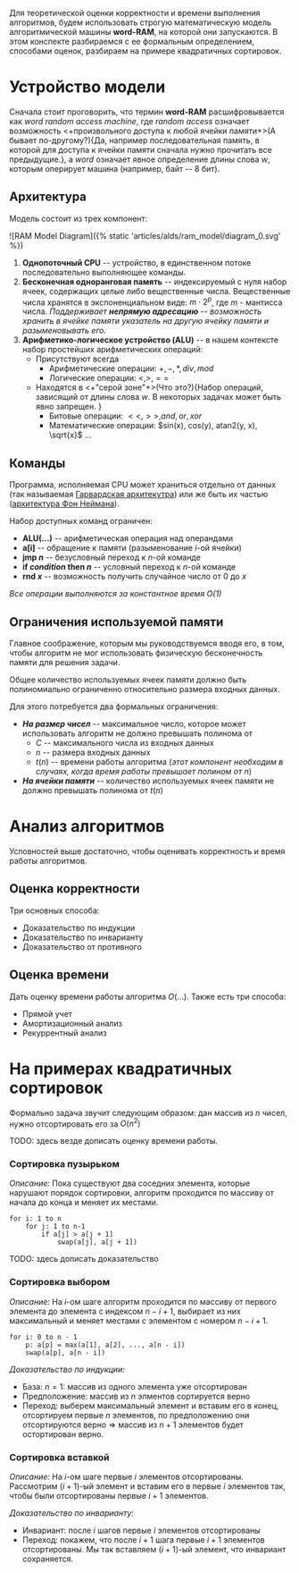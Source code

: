 Для теоретической оценки корректности и времени выполнения алгоритмов, будем использовать строгую математическую модель алгоритмической машины **word-RAM**, на которой они запускаются. В этом конспекте разбираемся с ее формальным определением, способами оценок, разбираем на примере квадратичных сортировок.



# Устройство модели
Сначала стоит проговорить, что термин **word-RAM** расшифровывается как *word random access machine*, где *random access* означает возможность <+произвольного доступа к любой ячейки памяти+>(А бывает по-другому?){Да, например последовательная память, в которой для доступа к ячейки памяти сначала нужно прочитать все предыдущие.}, а *word* означает явное определение длины слова $w$, которым оперирует машина (например, байт -- 8 бит).

## Архитектура
Модель состоит из трех компонент:

![RAM Model Diagram]({% static 'articles/alds/ram_model/diagram_0.svg' %})

 1. **Однопоточный CPU** -- устройство, в  единственном потоке последовательно выполняющее команды.
 2. **Бесконечная одноранговая память** -- индексируемый с нуля набор ячеек, содержащих целые либо вещественные числа. Вещественные числа хранятся в экспоненциальном виде: $m \cdot 2^p$, где $m$ - мантисса числа. *Поддерживает **непрямую адресацию** -- возможность хранить в ячейке памяти указатель на другую ячейку памяти и разыменовывать его.*
 3. **Арифметико-логическое устройство (ALU)** -- в нашем контексте набор простейших арифметических операций:
	* Присутствуют всегда
		* Арифметические операции: $+, -, *, div, mod$
		* Логические операции: $<, >, ==$
	* Находятся в <+"серой зоне"+>(Что это?){Набор операций, зависящий от длины слова $w$. В некоторых задачах может быть явно запрещен. }
		* Битовые операции: $<<, >>, and, or, xor$
		* Математические операции: $sin(x), cos(y), atan2(y, x), \sqrt{x}$ ...

## Команды
Программа, исполняемая CPU может храниться отдельно от данных (так называемая [Гарвардская архитекутра](https://en.wikipedia.org/wiki/Harvard_architecture)) или же быть их частью ([архитектура Фон Неймана](https://en.wikipedia.org/wiki/Von_Neumann_architecture)).

Набор доступных команд ограничен:

* **ALU(...)** -- арифметическая операция над операндами
* **a[i]** -- обращение к памяти (разыменование $i$-ой ячейки)
* **jmp *n*** -- безусловный переход к $n$-ой команде
* **if *condition* then *n*** -- условный переход к $n$-ой команде
* **rnd *x*** -- возможность получить случайное число от $0$ до $x$

*Все операции выполняются за константное время $O(1)$*

## Ограничения используемой памяти

Главное соображение, которым мы руководствуемся вводя его, в том, чтобы алгоритм не мог использовать физическую бесконечность памяти для решения задачи.

Общее количество используемых ячеек памяти должно быть полиномиально ограниченно относительно размера входных данных.

Для этого потребуется два формальных ограничения:
* ***На размер чисел*** -- максимальное число, которое может использовать алгоритм не должно превышать полинома от
	* $C$ -- максимального числа из входных данных
	*  $n$ --  размера входных данных
	* $t(n)$ -- времени работы алгоритма (*этот компонент необходим в случаях, когда время работы превышает полином от $n$*)
* ***На ячейки памяти*** -- количество используемых ячеек памяти не должно превышать полинома от $t(n)$

# Анализ алгоритмов
Условностей выше достаточно, чтобы оценивать корректность и время работы алгоритмов.

## Оценка корректности
Три основных способа:

* Доказательство по индукции
* Доказательство по инварианту
* Доказательство от противного


## Оценка времени

 Дать оценку времени работы алгоритма $O(...)$. Также есть три способа:

* Прямой учет
* Амортизационный анализ
* Рекуррентный анализ

# На примерах квадратичных сортировок

Формально задача звучит следующим образом: дан массив из $n$ чисел, нужно отсортировать его за $O(n^2)$


TODO: здесь везде дописать оценку времени работы.
### Сортировка пузырьком
*Описание:*
Пока существуют два соседних элемента, которые нарушают порядок сортировки, алгоритм проходится по массиву от начала до конца и меняет их местами.
```
for i: 1 to n
	for j: 1 to n-1
		if a[j] > a[j + 1]
			swap(a[j], a[j + 1])
```
TODO: здесь дописать доказательство

### Сортировка выбором
*Описание:*
На $i$-ом шаге алгоритм проходится по массиву от первого элемента до элемента с индексом $n - i + 1$, выбирает из них максимальный и меняет местами с элементом с номером $n - i + 1$.
```
for i: 0 to n - 1
	p: a[p] = max(a[1], a[2], ..., a[n - i])
	swap(a[p], a[n - i])
```
*Доказательство по индукции:*

* База: $n = 1$: массив из одного элемента уже отсортирован
* Предположение: массив из $n$ элментов сортируется верно
* Переход: выберем максимальный элемент и вставим его в конец, отсортируем первые $n$ элементов, по предположению они отсортируются верно $\Rightarrow$ массив из $n + 1$ элементов будет остортирован верно.


### Сортировка вставкой
*Описание:*
Нa $i$-ом шаге первые $i$ элементов отсортированы. Рассмотрим $(i + 1)$-ый элемент и вставим его в первые $i$ элементов так, чтобы были отсортированы первые $i + 1$ элементов.

*Доказательство по инварианту:*

* Инвариант: после $i$ шагов первые $i$ элементов отсортированы
* Переход: покажем, что после $i + 1$ шага первые  $i + 1$ элементов отсортированы. Мы так вставляем $(i + 1)$-ый элемент, что инвариант сохраняется.
